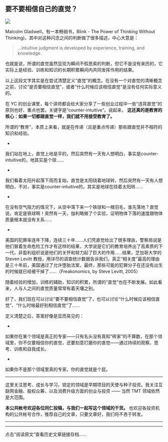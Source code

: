 ## 要不要相信自己的直觉？
 ![](http://mmbiz.qpic.cn/mmbiz/BDcu2rMySicp0qibghW1W5FbNibF9Sul0gic6QKfBcUiaNHN7R0JewdGYtSnL6S3kSJnIiccjPAgFZLZ3Zyib4EunWKoA/640?wx_fmt=jpeg&wxfrom=5)
<head><meta http-equiv="Content-Type" content="text/html; charset=utf-8"></head>
Malcolm Gladwell，有一本畅销书，Blink - The Power of Thinking Without Thinking)，其中对这种闪念之间的判断做了很多描述，中心大意是：

> ...intuitive judgment is developed by experience, training, and knowledge.

也就是说，所谓的直觉虽然显现为瞬间不假思索的判断，但它不是没有来历的，它实际上是经验、训练和知识的长期积累瞬间内共同发挥作用的结果。



以上这段文字其实是在尝试清楚定义“直觉”的概念。在没有一个对直觉的清晰概念之前，讨论“是否要相信直觉”，或者“什么时候应该相信直觉”是没有任何实际意义的。

在 YC 的创业课里，每个讲师都会给大家分享了一些创业过程中一些“违背直觉”的原则也好、重点也罢。关键字是“counter-intuitive”。说起来， **这还真的是教育的核心：如果一切都跟直觉一样，我们就不用接受教育了。**

所谓的“教育”，本质上来看，就是在传递（且是重点传递）那些跟直觉并不相符的知识和经验。

- 

我们站在地上，直觉上地是平的，然后突然有一天有人想明白，事实是counter-intuitive的，地其实是个球……

- 

我们看着太阳升起落下周而复始，直觉是太阳绕着地球转，然后突然有一天有人想明白，不对，事实是counter-intuitive的，其实是地球在绕着太阳转……

- 

在没有空气阻力的情况下，从空中落下来一个铁球和一根羽毛，谁先落地？直觉说，肯定是铁球啊！突然有一天，伽利略做了个实验，证明物体下落的速度跟物体质量根本就没有关系……

- 

美国的犯罪率连年下降，连续三十年……人们凭直觉给出了很多理由，警察局说是他们冒着生命危险工作才有这样的结果，大学说是它们的教育培养出了高素质的下一代，非盈利组织说是他们的关怀和努力起了巨大的作用……结果，芝加哥大学的 Steven Levitt 教授，用详尽的调查统计数据告诉我们，真正“相关度”最高的理由是三十年前，美国通过了允许堕胎法案，最终，那些可能的犯罪分子在还没有出生的时候就已经被干掉了……（Freakonomics, by Steve Levitt, 2005）

随着经验的增加，训练的辅助，知识的积累，所谓的“直觉”也在不断发展。如此看来，人与人之间的直觉质量常常有着天壤之别。

好了，我们现在可以讨论“要不要相信直觉”了，也可以讨论“什么时候应该相信直觉”、“什么时候最好别相信直觉”了……

定义清楚之后，答案好像是显而易见的：

- 

如果你在某个领域是真正的专家——只有名头没有真知“砖家”的不算数，在那个领域里，你不仅要相信你的直觉，还要刻意打磨你的直觉——通过持续的观察、思考、训练和自我成长。

- 

如果你不是那个领域里真的专家，你的直觉就是个屁。

* * *

这里关注思考、成长与学习，锁定的领域是早期项目的天使与种子投资。我关注互联网金融、股权众筹、以及消费升级方面的创业与投资 —— 当然 TMT 领域依然是大范围。

**本公共帐号欢迎各位同仁投稿，与我们一起写这个领域的干货。** 也欢迎各投资机构的公共帐号合作，推荐自己的文章，只要文章好，我们将不吝于转发。



* * *



* * *

点击“阅读原文”查看历史文章链接存档……

